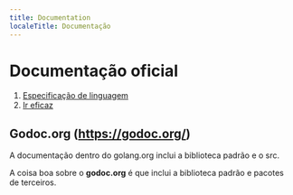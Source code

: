 ```yaml
---
title: Documentation
localeTitle: Documentação
---
```

# Documentação oficial

1.  [Especificação de linguagem](https://golang.org/ref/spec)
2.  [Ir eficaz](https://golang.org/doc/effective_go.html)

## Godoc.org (https://godoc.org/)

A documentação dentro do golang.org inclui a biblioteca padrão e o src.

A coisa boa sobre o **godoc.org** é que inclui a biblioteca padrão e pacotes de terceiros.